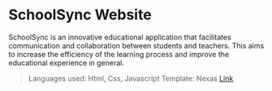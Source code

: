 # SchoolSync Website
SchoolSync is an innovative educational application that facilitates communication and collaboration between students and teachers. This aims to increase the efficiency of the learning process and improve the educational experience in general.
> Languages used: Html, Css, Javascript
> Template: Nexas [Link]([https://www.google.com](https://themeforest.net/item/nexas-saas-software-landing-page-template/31368800)https://themeforest.net/item/nexas-saas-software-landing-page-template/31368800)
